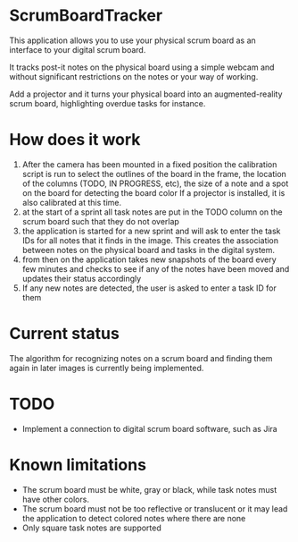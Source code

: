 # ScrumBoardTracker

This application allows you to use your physical scrum board as an interface to your digital scrum board.

It tracks post-it notes on the physical board using a simple webcam and without significant restrictions
on the notes or your way of working.

Add a projector and it turns your physical board into an augmented-reality scrum board, highlighting
overdue tasks for instance.

# How does it work

1. After the camera has been mounted in a fixed position the calibration script is run to select the
   outlines of the board in the frame, the location of the columns (TODO, IN PROGRESS, etc), the size of a
   note and a spot on the board for detecting the board color
   If a projector is installed, it is also calibrated at this time.
2. at the start of a sprint all task notes are put in the TODO column on the scrum board such that
   they do not overlap
3. the application is started for a new sprint and will ask to enter the task IDs for all notes that
   it finds in the image. This creates the association between notes on the physical board and tasks
   in the digital system.
4. from then on the application takes new snapshots of the board every few minutes and checks to see
   if any of the notes have been moved and updates their status accordingly
5. If any new notes are detected, the user is asked to enter a task ID for them

# Current status

The algorithm for recognizing notes on a scrum board and finding them again in
later images is currently being implemented.

# TODO

* Implement a connection to digital scrum board software, such as Jira

# Known limitations

* The scrum board must be white, gray or black, while task notes must have other colors.
* The scrum board must not be too reflective or translucent or it may lead the
  application to detect colored notes where there are none
* Only square task notes are supported

